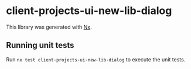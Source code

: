 # client-projects-ui-new-lib-dialog

This library was generated with [Nx](https://nx.dev).

## Running unit tests

Run `nx test client-projects-ui-new-lib-dialog` to execute the unit tests.
